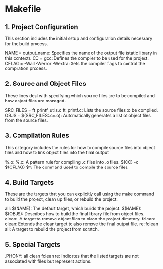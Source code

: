 # Makefile

##  1. Project Configuration

This section includes the initial setup and configuration details necessary for the build process.

NAME = output_name: Specifies the name of the output file (static library in this context).
CC = gcc: Defines the compiler to be used for the project.
CFLAG = -Wall -Werror -Wextra: Sets the compiler flags to control the compilation process.

## 2. Source and Object Files

These lines deal with specifying which source files are to be compiled and how object files are managed.

SRC_FILES = ft_printf_utils.c ft_printf.c: Lists the source files to be compiled.
OBJS = $(SRC_FILES:.c=.o): Automatically generates a list of object files from the source files.

## 3. Compilation Rules

This category includes the rules for how to compile source files into object files and how to link object files into the final output.

%.o: %.c: A pattern rule for compiling .c files into .o files.
$(CC) -c $(CFLAG) $^: The command used to compile the source files.


## 4. Build Targets

These are the targets that you can explicitly call using the make command to build the project, clean up files, or rebuild the project.

all: $(NAME): The default target, which builds the project.
$(NAME): $(OBJS): Describes how to build the final library file from object files.
clean:: A target to remove object files to clean the project directory.
fclean: clean: Extends the clean target to also remove the final output file.
re: fclean all: A target to rebuild the project from scratch.

## 5. Special Targets

.PHONY: all clean fclean re: Indicates that the listed targets are not associated with files but represent actions.
